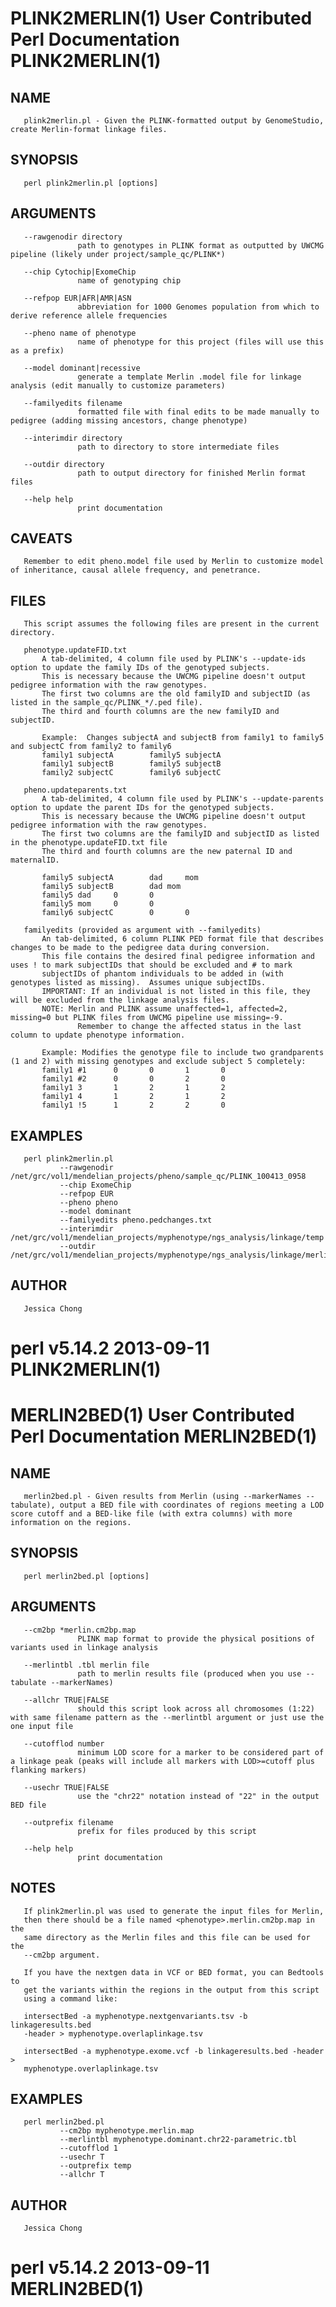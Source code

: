 # PLINK2MERLIN(1)       User Contributed Perl Documentation      PLINK2MERLIN(1)



## NAME
       plink2merlin.pl - Given the PLINK-formatted output by GenomeStudio, create Merlin-format linkage files.

## SYNOPSIS
       perl plink2merlin.pl [options]

## ARGUMENTS
       --rawgenodir directory
                   path to genotypes in PLINK format as outputted by UWCMG pipeline (likely under project/sample_qc/PLINK*)

       --chip Cytochip|ExomeChip
                   name of genotyping chip

       --refpop EUR|AFR|AMR|ASN
                   abbreviation for 1000 Genomes population from which to derive reference allele frequencies

       --pheno name of phenotype
                   name of phenotype for this project (files will use this as a prefix)

       --model dominant|recessive
                   generate a template Merlin .model file for linkage analysis (edit manually to customize parameters)

       --familyedits filename
                   formatted file with final edits to be made manually to pedigree (adding missing ancestors, change phenotype)

       --interimdir directory
                   path to directory to store intermediate files

       --outdir directory
                   path to output directory for finished Merlin format files

       --help help
                   print documentation

## CAVEATS
       Remember to edit pheno.model file used by Merlin to customize model of inheritance, causal allele frequency, and penetrance.

## FILES
       This script assumes the following files are present in the current directory.

       phenotype.updateFID.txt
           A tab-delimited, 4 column file used by PLINK's --update-ids option to update the family IDs of the genotyped subjects.
           This is necessary because the UWCMG pipeline doesn't output pedigree information with the raw genotypes.
           The first two columns are the old familyID and subjectID (as listed in the sample_qc/PLINK_*/.ped file).
           The third and fourth columns are the new familyID and subjectID.

           Example:  Changes subjectA and subjectB from family1 to family5 and subjectC from family2 to family6
           family1 subjectA        family5 subjectA
           family1 subjectB        family5 subjectB
           family2 subjectC        family6 subjectC

       pheno.updateparents.txt
           A tab-delimited, 4 column file used by PLINK's --update-parents option to update the parent IDs for the genotyped subjects.
           This is necessary because the UWCMG pipeline doesn't output pedigree information with the raw genotypes.
           The first two columns are the familyID and subjectID as listed in the phenotype.updateFID.txt file
           The third and fourth columns are the new paternal ID and maternalID.

           family5 subjectA        dad     mom
           family5 subjectB        dad mom
           family5 dad     0       0
           family5 mom     0       0
           family6 subjectC        0       0

       familyedits (provided as argument with --familyedits)
           An tab-delimited, 6 column PLINK PED format file that describes changes to be made to the pedigree data during conversion.
           This file contains the desired final pedigree information and uses ! to mark subjectIDs that should be excluded and # to mark
           subjectIDs of phantom individuals to be added in (with genotypes listed as missing).  Assumes unique subjectIDs.
           IMPORTANT: If an individual is not listed in this file, they will be excluded from the linkage analysis files.
           NOTE: Merlin and PLINK assume unaffected=1, affected=2, missing=0 but PLINK files from UWCMG pipeline use missing=-9.
                   Remember to change the affected status in the last column to update phenotype information.

           Example: Modifies the genotype file to include two grandparents (1 and 2) with missing genotypes and exclude subject 5 completely:
           family1 #1      0       0       1       0
           family1 #2      0       0       2       0
           family1 3       1       2       1       2
           family1 4       1       2       1       2
           family1 !5      1       2       2       0

## EXAMPLES
       perl plink2merlin.pl
               --rawgenodir /net/grc/vol1/mendelian_projects/pheno/sample_qc/PLINK_100413_0958
               --chip ExomeChip
               --refpop EUR
               --pheno pheno
               --model dominant
               --familyedits pheno.pedchanges.txt
               --interimdir /net/grc/vol1/mendelian_projects/myphenotype/ngs_analysis/linkage/temp
               --outdir /net/grc/vol1/mendelian_projects/myphenotype/ngs_analysis/linkage/merlin

## AUTHOR
       Jessica Chong 



# perl v5.14.2                      2013-09-11                   PLINK2MERLIN(1)









# MERLIN2BED(1)         User Contributed Perl Documentation        MERLIN2BED(1)



## NAME
       merlin2bed.pl - Given results from Merlin (using --markerNames --tabulate), output a BED file with coordinates of regions meeting a LOD score cutoff and a BED-like file (with extra columns) with more information on the regions.

## SYNOPSIS
       perl merlin2bed.pl [options]

## ARGUMENTS
       --cm2bp *merlin.cm2bp.map
                   PLINK map format to provide the physical positions of variants used in linkage analysis

       --merlintbl .tbl merlin file
                   path to merlin results file (produced when you use --tabulate --markerNames)

       --allchr TRUE|FALSE
                   should this script look across all chromosomes (1:22) with same filename pattern as the --merlintbl argument or just use the one input file

       --cutofflod number
                   minimum LOD score for a marker to be considered part of a linkage peak (peaks will include all markers with LOD>=cutoff plus flanking markers)

       --usechr TRUE|FALSE
                   use the "chr22" notation instead of "22" in the output BED file

       --outprefix filename
                   prefix for files produced by this script

       --help help
                   print documentation

## NOTES
       If plink2merlin.pl was used to generate the input files for Merlin,
       then there should be a file named <phenotype>.merlin.cm2bp.map in the
       same directory as the Merlin files and this file can be used for the
       --cm2bp argument.

       If you have the nextgen data in VCF or BED format, you can Bedtools to
       get the variants within the regions in the output from this script
       using a command like:

       intersectBed -a myphenotype.nextgenvariants.tsv -b linkageresults.bed
       -header > myphenotype.overlaplinkage.tsv

       intersectBed -a myphenotype.exome.vcf -b linkageresults.bed -header >
       myphenotype.overlaplinkage.tsv

## EXAMPLES
       perl merlin2bed.pl
               --cm2bp myphenotype.merlin.map
               --merlintbl myphenotype.dominant.chr22-parametric.tbl
               --cutofflod 1
               --usechr T
               --outprefix temp
               --allchr T

## AUTHOR
       Jessica Chong 


# perl v5.14.2                      2013-09-11                     MERLIN2BED(1)

